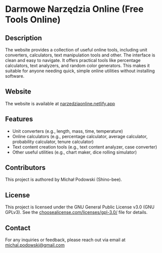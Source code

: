 # Darmowe Narzędzia Online (Free Tools Online)

## Description

The website provides a collection of useful online tools, including unit converters, calculators, text manipulation tools and other. The interface is clean and easy to navigate. It offers practical tools like percentage calculators, text analyzers, and random color generators. This makes it suitable for anyone needing quick, simple online utilities without installing software.

## Website

The website is available at [narzedziaonline.netlify.app](https://narzedziaonline.netlify.app/)

## Features

- Unit converters (e.g., length, mass, time, temperature)
- Online calculators (e.g., percentage calculator, average calculator, probability calculator, tenure calculator)
- Text content creation tools (e.g., text content analyzer, case converter)
- Other useful utilities (e.g., chart maker, dice rolling simulator)

## Contributors

This project is authored by Michał Podowski (Shino-bee).

## License

This project is licensed under the GNU General Public License v3.0 (GNU GPLv3). See the [choosealicense.com/licenses/gpl-3.0/](https://choosealicense.com/licenses/gpl-3.0/) file for details.

## Contact

For any inquiries or feedback, please reach out via email at michal.podowski@gmail.com
